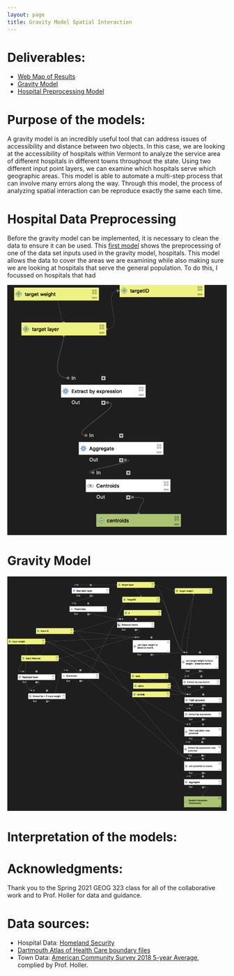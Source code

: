 ```yaml
---
layout: page
title: Gravity Model Spatial Interaction
---
```


# Deliverables:
- [Web Map of Results](assets/index.html)
- [Gravity Model](assets/gravitymodel.model3)
- [Hospital Preprocessing Model](assets/preprocessing.model3)

# Purpose of the models:
A gravity model is an incredibly useful tool that can address issues of accessibility and distance between two objects. In this case, we are looking at the accessibility of hospitals within Vermont to analyze the service area of different hospitals in different towns throughout the state. Using two different input point layers, we can examine which hospitals serve which geographic areas. This model is able to automate a multi-step process that can involve many errors along the way. Through this model, the process of analyzing spatial interaction can be reproduce exactly the same each time.

# Hospital Data Preprocessing
Before the gravity model can be implemented, it is necessary to clean the data to ensure it can be used. This [first model](assets/preprocessing.model3) shows the preprocessing of one of the data set inputs used in the gravity model, hospitals. This model allows the data to cover the areas we are examining while also making sure we are looking at hospitals that serve the general population. To do this, I focussed on hospitals that had

![Hospital data preprocessed model](assets/hospitalpreprocessingmap.png)

# Gravity Model
![Gravity model](assets/gravitymodelmap2.png)

# Interpretation of the models:


# Acknowledgments:
Thank you to the Spring 2021 GEOG 323 class for all of the collaborative work and to Prof. Holler for data and guidance.

# Data sources:
- Hospital Data: [Homeland Security](https://hifld-geoplatform.opendata.arcgis.com/datasets/6ac5e325468c4cb9b905f1728d6fbf0f_0)
- [Dartmouth Atlas of Health Care boundary files](https://atlasdata.dartmouth.edu/downloads/supplemental#boundaries)
- Town Data: [American Community Survey 2018 5-year Average](netown.gpkg), complied by Prof. Holler.
